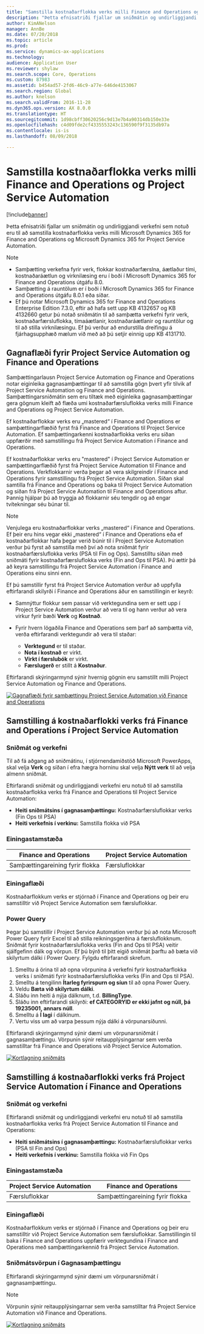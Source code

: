 ```yaml
---
title: "Samstilla kostnaðarflokka verks milli Finance and Operations og Project Service Automation"
description: "Þetta efnisatriði fjallar um sniðmátin og undirliggjandi verkefni sem notuð eru til að samstilla kostnaðarflokka verks milli Microsoft Dynamics 365 for Finance and Operations og Microsoft Dynamics 365 for Project Service Automation."
author: KimANelson
manager: AnnBe
ms.date: 07/20/2018
ms.topic: article
ms.prod: 
ms.service: dynamics-ax-applications
ms.technology: 
audience: Application User
ms.reviewer: shylaw
ms.search.scope: Core, Operations
ms.custom: 87983
ms.assetid: b454ad57-2fd6-46c9-a77e-646de4153067
ms.search.region: Global
ms.author: knelson
ms.search.validFrom: 2016-11-28
ms.dyn365.ops.version: AX 8.0.0
ms.translationtype: HT
ms.sourcegitcommit: 1d98cbff30620256c9d13e7b4a90314db150e33e
ms.openlocfilehash: c4d09fde2cf4335553243c136590f9f3135db97a
ms.contentlocale: is-is
ms.lasthandoff: 08/09/2018

---
```


# <a name="synchronize-project-expense-categories-between-finance-and-operations-and-project-service-automation"></a>Samstilla kostnaðarflokka verks milli Finance and Operations og Project Service Automation

[!include[banner](../includes/banner.md)]

Þetta efnisatriði fjallar um sniðmátin og undirliggjandi verkefni sem notuð eru til að samstilla kostnaðarflokka verks milli Microsoft Dynamics 365 for Finance and Operations og Microsoft Dynamics 365 for Project Service Automation.

> [!NOTE]
> - Samþætting verkefna fyrir verk, flokkar kostnaðarfærslna, áætlaður tími, kostnaðaráætlun og virknilæsing eru í boði í Microsoft Dynamics 365 for Finance and Operations útgáfu 8.0.
> - Samþætting á rauntölum er í boði í Microsoft Dynamics 365 for Finance and Operations útgáfu 8.0.1 eða síðar.
> - Ef þú notar Microsoft Dynamics 365 for Finance and Operations Enterprise Edition 7.3.0, eftir að hafa sett upp KB 4132657 og KB 4132660 getur þú notað sniðmátin til að samþætta verkefni fyrir verk, kostnaðarfærsluflokka, tímaáætlanir, kostnaðaráætlanir og rauntölur og til að stilla virknilæsingu. Ef þú verður að endurstilla dreifingu á fjárhagsupphæð mælum við með að þú setjir einnig upp KB 4131710.

## <a name="data-flow-for-project-service-automation-and-finance-and-operations"></a>Gagnaflæði fyrir Project Service Automation og Finance and Operations

Samþættingarlausn Project Service Automation og Finance and Operations notar eiginleika gagnasamþættingar til að samstilla gögn þvert yfir tilvik af Project Service Automation og Finance and Operations. Samþættingarsniðmátin sem eru tiltæk með eiginleika gagnasamþættingar gera gögnum kleift að flæða umi kostnaðarfærsluflokka verks milli Finance and Operations og Project Service Automation.

Ef kostnaðarflokkar verks eru „mastered“ í Finance and Operations er samþættingarflæðið fyrst frá Finance and Operations til Project Service Automation. Ef samþættingarkenni kostnaðarflokka verks eru síðan uppfærðir með samstillingu frá Project Service Automation í Finance and Operations.

Ef kostnaðarflokkar verks eru "mastered" í Project Service Automation er samþættingarflæðið fyrst frá Project Service Automation til Finance and Operations. Verkflokkarnir verða þegar að vera skilgreindir í Finance and Operations fyrir samstillingu frá Project Service Automation. Síðan skal samtilla frá Finance and Operations og baka til Project Service Automation og síðan frá Project Service Automation til Finance and Operations aftur. Þannig hjálpar þú að tryggja að flokkarnir séu tengdir og að engar tvítekningar séu búnar til.

> [!NOTE]
> Venjulega eru kostnaðarflokkar verks „mastered“ í Finance and Operations. Ef þeir eru hins vegar ekki „mastered“ í Finance and Operations eða ef kostnaðarflokkar hafa þegar verið búnir til í Project Service Automation verður þú fyrst að samstilla með því að nota sniðmát fyrir kostnaðarfærsluflokka verks (PSA til Fin og Ops). Samstilltu síðan með sniðmáti fyrir kostnaðarfærsluflokka verks (Fin and Ops til PSA). Þú ættir þá að keyra samstillingu frá Project Service Automation í Finance and Operations einu sinni enn.
>
> Ef þú samstillir fyrst frá Project Service Automation verður að uppfylla eftirfarandi skilyrði í Finance and Operations áður en samstillingin er keyrð:
>
> - Samnýttur flokkur sem passar við verktegundina sem er sett upp í Project Service Automation verður að vera til og hann verður að vera virkur fyrir bæði **Verk** og **Kostnað**.
> - Fyrir hvern lögaðila Finance and Operations sem þarf að samþætta við, verða eftirfarandi verktegundir að vera til staðar:
>
>     - **Verktegund** er til staðar. 
>     - **Nota í kostnað** er virkt.
>     - **Virkt í færslubók** er virkt.
>     - **Færslugerð** er stillt á **Kostnaður**.

Eftirfarandi skýringarmynd sýnir hvernig gögnin eru samstillt milli Project Service Automation og Finance and Operations.

[![Gagnaflæði fyrir samþættingu Project Service Automation við Finance and Operations](./media/ProjectExpenseCategoriesFlow.png)](./media/ProjectExpenseCategoriesFlow.png)

## <a name="project-expense-category-synchronization-from-finance-and-operations-to-project-service-automation"></a>Samstilling á kostnaðarflokki verks frá Finance and Operations í Project Service Automation

### <a name="template-and-task"></a>Sniðmát og verkefni

Til að fá aðgang að sniðmátinu, í stjórnendamiðstöð Microsoft PowerApps, skal velja **Verk** og síðan í efra hægra horninu skal velja **Nýtt verk** til að velja almenn sniðmát.

Eftirfarandi sniðmát og undirliggjandi verkefni eru notuð til að samstilla kostnaðarflokka verks frá Finance and Operations til Project Service Automation:

- **Heiti sniðmátsins í gagnasamþættingu:** Kostnaðarfærsluflokkar verks (Fin Ops til PSA)
- **Heiti verkefnis í verkinu:** Samstilla flokka við PSA

### <a name="entity-set"></a>Einingastamstæða

| Finance and Operations            | Project Service Automation |
|-----------------------------------|----------------------------|
| Samþættingareining fyrir flokka | Færsluflokkar     |

### <a name="entity-flow"></a>Einingaflæði

Kostnaðarflokkum verks er stjórnað í Finance and Operations og þeir eru samstilltir við Project Service Automation sem færsluflokkar.

### <a name="power-query"></a>Power Query

Þegar þú samstillir í Project Service Automation verður þú að nota Microsoft Power Query fyrir Excel til að stilla reikningsgerðina á færsluflokknum. Sniðmát fyrir kostnaðarfærsluflokka verks (Fin and Ops til PSA) veitir sjálfgefinn dálk og vörpun. Ef þú býrð til þitt eigið sniðmát þarftu að bæta við skilyrtum dálki í Power Query. Fylgdu eftirfarandi skrefum.

1. Smelltu á örina til að opna vörpunina á verkefni fyrir kostnaðarflokka verks í sniðmáti fyrir kostnaðarfærsluflokka verks (Fin and Ops til PSA).
2. Smelltu á tengilinn **Ítarleg fyrirspurn og síun** til að opna Power Query.
2. Veldu **Bæta við skilyrtum dálki**.
3. Sláðu inn heiti á nýja dálknum, t.d. **BillingType**.
4. Sláðu inn eftirfarandi skilyrði: **ef CATEGORYID er ekki jafnt og núll, þá 19235001, annars núll**.
5. Smelltu á **Í lagi** í dálkinum.
6. Vertu viss um að varpa þessum nýja dálki á vörpunarsíðunni.

Eftirfarandi skýringarmynd sýnir dæmi um vörpunarsniðmát í gagnasamþættingu. Vörpunin sýnir reitaupplýsingarnar sem verða samstilltar frá Finance and Operations við Project Service Automation.

[![Kortlagning sniðmáts](./media/ProjectExpenseCategoriesToPSAMapping.jpg)](./media/ProjectExpenseCategoriesToPSAMapping.jpg)

## <a name="project-expense-category-synchronization-from-project-service-automation-to-finance-and-operations"></a>Samstilling á kostnaðarflokki verks frá Project Service Automation í Finance and Operations

### <a name="template-and-task"></a>Sniðmát og verkefni

Eftirfarandi sniðmát og undirliggjandi verkefni eru notuð til að samstilla kostnaðarflokka verks frá Project Service Automation til Finance and Operations:

- **Heiti sniðmátsins í gagnasamþættingu:** Kostnaðarfærsluflokkar verks (PSA til Fin and Ops)
- **Heiti verkefnis í verkinu:** Samstilla flokka við Fin Ops

### <a name="entity-set"></a>Einingastamstæða

| Project Service Automation | Finance and Operations            |
|----------------------------|-----------------------------------|
| Færsluflokkar     | Samþættingareining fyrir flokka |

### <a name="entity-flow"></a>Einingaflæði

Kostnaðarflokkum verks er stjórnað í Finance and Operations og þeir eru samstilltir við Project Service Automation sem færsluflokkar. Samstillingin til baka í Finance and Operations uppfærir verktegundina í Finance and Operations með samþættingarkennið frá Project Service Automation.

### <a name="template-mapping-in-data-integration"></a>Sniðmátsvörpun í Gagnasamþættingu

Eftirfarandi skýringarmynd sýnir dæmi um vörpunarsniðmát í gagnasamþættingu.

> [!NOTE]
> Vörpunin sýnir reitaupplýsingarnar sem verða samstilltar frá Project Service Automation við Finance and Operations.

[![Kortlagning sniðmáts](./media/ProjectExpenseCategoriesToFinOpsMapping.jpg)](./media/ProjectExpenseCategoriesToFinOpsMapping.jpg)

